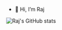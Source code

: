- 👋 Hi, I’m Raj

![Raj's GitHub stats](https://github-readme-stats.vercel.app/api?username=Raj2k20&theme=highcontrast&show_icons=true)
